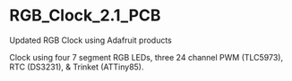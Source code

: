 # RGB_Clock_2.1_PCB
Updated RGB Clock using Adafruit products

Clock using four 7 segment RGB LEDs, three 24 channel PWM (TLC5973), RTC (DS3231), & Trinket (ATTiny85).
